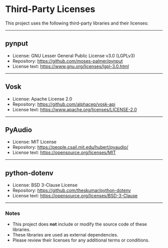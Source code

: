 # Third-Party Licenses

This project uses the following third-party libraries and their licenses:

---

## pynput

- License: GNU Lesser General Public License v3.0 (LGPLv3)  
- Repository: https://github.com/moses-palmer/pynput  
- License text: https://www.gnu.org/licenses/lgpl-3.0.html

---

## Vosk

- License: Apache License 2.0  
- Repository: https://github.com/alphacep/vosk-api  
- License text: https://www.apache.org/licenses/LICENSE-2.0

---

## PyAudio

- License: MIT License  
- Repository: https://people.csail.mit.edu/hubert/pyaudio/  
- License text: https://opensource.org/licenses/MIT

---

## python-dotenv

- License: BSD 3-Clause License  
- Repository: https://github.com/theskumar/python-dotenv  
- License text: https://opensource.org/licenses/BSD-3-Clause

---

### Notes

- This project does **not** include or modify the source code of these libraries.
- These libraries are used as external dependencies.
- Please review their licenses for any additional terms or conditions.